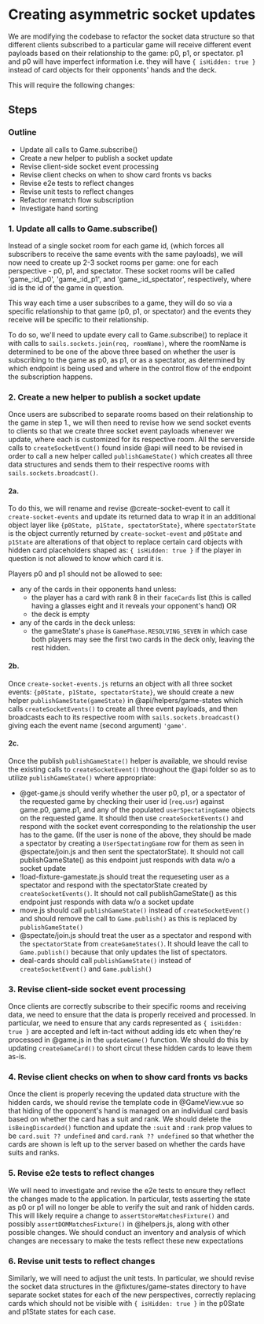 # Creating asymmetric socket updates
We are modifying the codebase to refactor the socket data structure so that different clients subscribed to a particular game will receive different event payloads based on their relationship to the game: p0, p1, or spectator. p1 and p0 will have imperfect information i.e. they will have `{ isHidden: true }` instead of card objects for their opponents' hands and the deck.

This will require the following changes:

## Steps

### Outline
* Update all calls to Game.subscribe()
* Create a new helper to publish a socket update
* Revise client-side socket event processing
* Revise client checks on when to show card fronts vs backs
* Revise e2e tests to reflect changes
* Revise unit tests to reflect changes
* Refactor rematch flow subscription
* Investigate hand sorting


### 1. Update all calls to Game.subscribe()
Instead of a single socket room for each game id, (which forces all subscribers to receive the same events with the same payloads), we will now need to create up 2-3 socket rooms per game: one for each perspective - p0, p1, and spectator. These socket rooms will be called 'game_:id_p0', 'game_:id_p1', and 'game_:id_spectator', respectively, where :id is the id of the game in question.

This way each time a user subscribes to a game, they will do so via a specific relationship to that game (p0, p1, or spectator) and the events they receive will be specific to their relationship.

To do so, we'll need to update every call to Game.subscribe() to replace it with calls to `sails.sockets.join(req, roomName)`, where the roomName is determined to be one of the above three based on whether the user is subscribing to the game as p0, as p1, or as a spectator, as determined by which endpoint is being used and where in the control flow of the endpoint the subscription happens.

### 2. Create a new helper to publish a socket update
Once users are subscribed to separate rooms based on their relationship to the game in step 1., we will then need to revise how we send socket events to clients so that we create three socket event payloads whenever we update, where each is customized for its respective room. All the serverside calls to `createSocketEvent()` found inside @api will need to be revised in order to call a new helper called `publishGameState()` which creates all three data structures and sends them to their respective rooms with `sails.sockets.broadcast()`.

#### 2a.
To do this, we will rename and revise @create-socket-event to call it `create-socket-events` and update its returned data to wrap it in an additional object layer like `{p0State, p1State, spectatorState}`, where `spectatorState` is the object currently returned by `create-socket-event` and `p0State` and `p1State` are alterations of that object to replace certain card objects with hidden card placeholders shaped as: `{ isHidden: true }` if the player in question is not allowed to know which card it is.

Players p0 and p1 should not be allowed to see:
* any of the cards in their opponents hand unless:
  * the player has a card with rank 8 in their `faceCards` list (this is called having a glasses eight and it reveals your opponent's hand) OR
  * the deck is empty
* any of the cards in the deck unless:
  * the gameState's `phase` is `GamePhase.RESOLVING_SEVEN` in which case both players may see the first two cards in the deck only, leaving the rest hidden.

#### 2b.
Once `create-socket-events.js` returns an object with all three socket events: `{p0State, p1State, spectatorState}`, we should create a new helper `publishGameState(gameState)` in @api/helpers/game-states which calls `createSocketEvents()` to create all three event payloads, and then broadcasts each to its respective room with `sails.sockets.broadcast()` giving each the event name (second argument) `'game'`.

#### 2c.
Once the publish `publishGameState()` helper is available, we should revise the existing calls to `createSocketEvent()` throughout the @api folder so as to utilize `publishGameState()` where appropriate:
* @get-game.js should verify whether the user p0, p1, or a spectator of the requested game by checking their user id (`req.usr`) against game.p0, game.p1, and any of the populated `userSpectatingGame` objects on the requested game. It should then use `createSocketEvents()` and respond with the socket event corresponding to the relationship the user has to the game. (If the user is none of the above, they should be made a spectator by creating a `UserSpectatingGame` row for them as seen in @spectate/join.js and then sent the spectatorState). It should not call publishGameState() as this endpoint just responds with data w/o a socket update
* !load-fixture-gamestate.js should treat the requeseting user as a spectator and respond with the spectatorState created by `createSocketEvents()`. It should not call publishGameState() as this endpoint just responds with data w/o a socket update
* move.js should call `publishGameState()` instead of `createSocketEvent()` and should remove the call to `Game.publish()` as this is replaced by `publishGameState()`
* @spectate/join.js should treat the user as a spectator and respond with the `spectatorState` from `createGameStates()`. It should leave the call to `Game.publish()` because that only updates the list of spectators.
* deal-cards should call `publishGameState()` instead of `createSocketEvent()` and `Game.publish()`

### 3. Revise client-side socket event processing
Once clients are correctly subscribe to their specific rooms and receiving data, we need to ensure that the data is properly received and processed. In particular, we need to ensure that any cards represented as `{ isHidden: true }` are accepted and left in-tact without adding ids etc when they're processed in @game.js in the `updateGame()` function. We should do this by updating `createGameCard()` to short circut these hidden cards to leave them as-is.

### 4. Revise client checks on when to show card fronts vs backs
Once the client is properly receving the updated data structure with the hidden cards, we should revise the template code in @GameView.vue so that hiding of the opponent's hand is managed on an individual card basis based on whether the card has a suit and rank. We should delete the `isBeingDiscarded()` function and update the `:suit` and `:rank` prop values to be `card.suit ?? undefined` and `card.rank ?? undefined` so that whether the cards are shown is left up to the server based on whether the cards have suits and ranks.

### 5. Revise e2e tests to reflect changes
We will need to investigate and revise the e2e tests to ensure they reflect the changes made to the application. In particular, tests asserting the state as p0 or p1 will no longer be able to verify the suit and rank of hidden cards. This will likely require a change to `assertStoreMatchesFixture()` and possibly `assertDOMMatchesFixture()` in @helpers.js, along with other possible changes. We should conduct an inventory and analysis of which changes are necessary to make the tests reflect these new expectations

### 6. Revise unit tests to reflect changes
Similarly, we will need to adjust the unit tests. In particular, we should revise the socket data structures in the @fixtures/game-states directory to have separate socket states for each of the new perspectives, correctly replacing cards which should not be visible with `{ isHidden: true }` in the p0State and p1State states for each case.